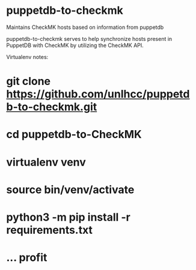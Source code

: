 # puppetdb-to-checkmk
Maintains CheckMK hosts based on information from puppetdb

puppetdb-to-checkmk serves to help synchronize hosts present in PuppetDB with
CheckMK by utilizing the CheckMK API.

Virtualenv notes:
# git clone https://github.com/unlhcc/puppetdb-to-checkmk.git
# cd puppetdb-to-CheckMK
# virtualenv venv
# source bin/venv/activate
# python3 -m pip install -r requirements.txt
# ... profit
